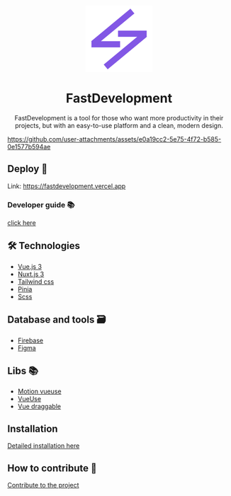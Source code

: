 <div align="center">
  <img src="./assets/logo-fastdevelopment.png" width="150">
</div>

<h1 align="center">FastDevelopment</h1>

<p align="center">FastDevelopment is a tool for those who want more productivity in their projects, but with an easy-to-use platform and a clean, modern design.</p>

<p align="center">
	
https://github.com/user-attachments/assets/e0a19cc2-5e75-4f72-b585-0e1577b594ae

</p>

## Deploy 🚀

Link: https://fastdevelopment.vercel.app

### Developer guide 📚

[click here](./docs/developer-guide)

## 🛠 Technologies

- [Vue.js 3](https://vuejs.org)
- [Nuxt.js 3](https://nuxt.com)
- [Tailwind css](https://tailwindcss.com)
- [Pinia](https://pinia.vuejs.org)
- [Scss](https://sass-lang.com)

## Database and tools 🗃️

- [Firebase](https://firebase.google.com/?hl=pt-br)
- [Figma](www.figma.com)

## Libs 📚

- [Motion vueuse](https://motion.vueuse.org)
- [VueUse](https://vueuse.org)
- [Vue draggable](https://sortablejs.github.io/Vue.Draggable/#/simple)

## Installation

[Detailed installation here](./docs/OVERVIEW.md)

## How to contribute 🚀

[Contribute to the project](./docs/OVERVIEW.md/#hpw-to-contribute)
